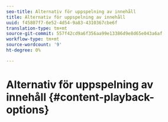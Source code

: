 ```yaml
---
seo-title: Alternativ för uppspelning av innehåll
title: Alternativ för uppspelning av innehåll
uuid: f45807f7-6e52-4d54-9a83-4310367cbe6f
translation-type: tm+mt
source-git-commit: 557f42cd9a6f356aa99e13386d9e8d65e043a6af
workflow-type: tm+mt
source-wordcount: '9'
ht-degree: 0%

---
```



# Alternativ för uppspelning av innehåll {#content-playback-options}
